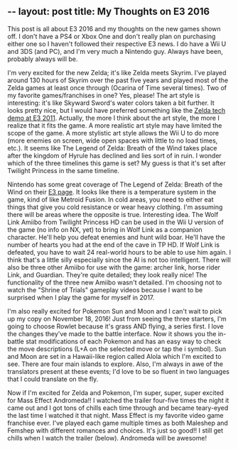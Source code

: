 --
layout: post
title:  My Thoughts on E3 2016
---

This post is all about E3 2016 and my thoughts on the new games shown off. I don't have a PS4 or Xbox One and don't really plan on purchasing either one so I haven't followed their respective E3 news. I do have a Wii U and 3DS (and PC), and I'm very much a Nintendo guy. Always have been, probably always will be.

I'm very excited for the new Zelda; it's like Zelda meets Skyrim. I've played around 130 hours of Skyrim over the past five years and played most of the Zelda games at least once through (Ocarina of Time several times). Two of my favorite games/franchises in one? Yes, please! The art style is interesting: it's like Skyward Sword's water colors taken a bit further. It looks pretty nice, but I would have preferred something like the [Zelda tech demo at E3 2011](https://www.youtube.com/watch?v=arHNcSMXaBk). Actually, the more I think about the art style, the more I realize that it fits the game. A more realistic art style may have limited the scope of the game. A more stylistic art style allows the Wii U to do more (more enemies on screen, wide open spaces with little to no load times, etc.). It seems like The Legend of Zelda: Breath of the Wind takes place after the kingdom of Hyrule has declined and lies sort of in ruin. I wonder which of the three timelines this game is set? My guess is that it's set after Twilight Princess in the same timeline. 

Nintendo has some great coverage of The Legend of Zelda: Breath of the Wind on their [E3 page](http://e3.nintendo.com/videos/). It looks like there is a temperature system in the game, kind of like Metroid Fusion. In cold areas, you need to either eat things that give you cold resistance or wear heavy clothing. I'm assuming there will be areas where the opposite is true. Interesting idea. The Wolf Link Amiibo from Twilight Princess HD can be used in the Wii U version of the game (no info on NX, yet) to bring in Wolf Link as a companion character. He'll help you defeat enemies and hunt wild boar. He'll have the number of hearts you had at the end of the cave in TP HD. If Wolf Link is defeated, you have to wait 24 real-world hours to be able to use him again. I think that's a little silly especially since the AI is not too intelligent. There will also be three other Amiibo for use with the game: archer link, horse rider Link, and Guardian. They're quite detailed; they look really nice! The functionality of the three new Amiibo wasn't detailed. I'm choosing not to watch the "Shrine of Trials" gameplay videos because I want to be surprised when I play the game for myself in 2017.

I'm also really excited for Pokemon Sun and Moon and I can't wait to pick up my copy  on November 18, 2016! Just from seeing the three starters, I'm going to choose Rowlet because it's grass AND flying, a series first. I love the changes they've made to the battle interface. Now it shows you the in-battle stat modifications of each Pokemon and has an easy way to check the move descriptions (L+A on the selected move or tap the i symbol). Sun and Moon are set in a Hawaii-like region called Alola which I'm excited to see. There are four main islands to explore. Also, I'm always in awe of the translators present at these events; I'd love to be so fluent in two languages that I could translate on the fly.

Now if I'm excited for Zelda and Pokemon, I'm super, super, super excited for Mass Effect Andromeda!! I watched the trailer four-five times the night it came out and I got tons of chills each time through and became teary-eyed the last time I watched it that night. Mass Effect is my favorite video game franchise ever. I've played each game multiple times as both Maleshep and Femshep with different romances and choices. It's just so good!! I still get chills when I watch the trailer (below). Andromeda will be awesome!
<!--
<iframe width="560" height="315" src="https://www.youtube.com/embed/y2vgHOXeps0" frameborder="0" allowfullscreen></iframe>-->


